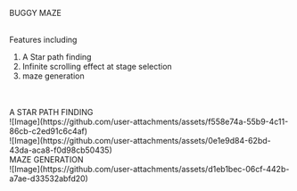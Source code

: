 <Header1> BUGGY MAZE </Header1><br>

<br>
Features including <br>
<ol>
  <li> A Star path finding
  <li> Infinite scrolling effect at stage selection
  <li> maze generation
</ol>

<br>
<br>
<Header2> A STAR PATH FINDING </Header2><br>
![Image](https://github.com/user-attachments/assets/f558e74a-55b9-4c11-86cb-c2ed91c6c4af)
<br>
![Image](https://github.com/user-attachments/assets/0e1e9d84-62bd-43da-aca8-f0d98cb50435)
<br>
<Header2> MAZE GENERATION </Header2><br>
![Image](https://github.com/user-attachments/assets/d1eb1bec-06cf-442b-a7ae-d33532abfd20)
<br>
